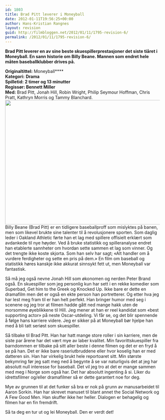 ```yaml
---
id: 1803
title: Brad Pitt leverer i Moneyball
date: 2012-01-11T19:56:25+00:00
author: Hans-Kristian Rangnes
layout: revision
guid: http://filmbloggen.net/2012/01/11/1795-revision-6/
permalink: /2012/01/11/1795-revision-6/
---
```

**Brad Pitt leverer en av sine beste skuespillerprestasjoner det siste tiåret i Moneyball. En sann historie om Billy Beane. Mannen som endret hele måten baseballklubber drives på.**<!--more-->

**Originaltittel:** Moneyball****  
**Kategori:** ****Drama****  
**Spilletid:** ****2 timer og 13 minutter****  
**Regissør: ******Bennett Miller****  
**Med:****** Brad Pitt, Jonah Hill, Robin Wright, Philip Seymour Hoffman, Chris Pratt, Kathryn Morris og Tammy Blanchard.  
<a href="http://filmbloggen.net/?attachment_id=1798" rel="attachment wp-att-1798"><img class="alignnone size-large wp-image-1798" src="http://filmbloggen.net/wp-content/uploads//2012/01/cxkbmvw3-620x404.jpg" alt="" width="620" height="404" /></a>  
Billy Beane (Brad Pitt) er en tidligere baseballproff som mislyktes på banen, men som likevel brukte sine talenter til å revolusjonere sporten. Som daglig leder i Oakland Athletic førte han et lag med spillere offisielt erklært som avdankede til nye høyder. Ved å bruke statistikk og spilleranalyse endret han etablerte sannheter om hvordan sette sammen et lag som vinner. Og det trengte ikke koste skjorta. Som han selv har sagt; «Alt handler om å vurdere ferdigheter og sette en pris på dem.» En film om baseball og statistikk høres kanskje ikke akkurat sinnsykt fett ut, men Moneyball var fantastisk.

Så må jeg også nevne Jonah Hill som økonomen og nerden Peter Brand også. En skuespiller som jeg personlig kun har sett i en rekke komedier som Superbad, Get him to the Greek og Knocked Up. Ikke bare er dette en dramafilm men det er også en ekte person han portretterer. Og etter hva jeg har lest meg fram til er han helt perfekt. Han bringer humor med seg i scenene og jeg tror at filmen hadde gått ned mange hakk uten de morsomme øyeblikkene til Hill. Jeg mener at han er reel kandidat som &laquo;best supporting actor&raquo; på neste Oscar-utdeling. Vi får se, og det blir spennende å følge hans karriere videre. Jeg er sikker på at Moneyball bør hjelpe han med å bli tatt seriøst som skuespiller.

Så tilbake til Brad Pitt. Han har hatt mange store roller i sin karriere, men de siste par årene har det vært mye av laber kvalitet. Min favorittskuespiller fra barndommen er tilbake på sitt aller beste i denne filmen og det er en fryd å se på han. Det er ikke bare raseriutbruddene eller hvor koselig han er med datteren sin. Han har virkelig brukt hele reportoaret sitt. Min største bekymring før jeg satt meg ned å begynte å se var naturligvis det at jeg har absolutt null interesse for baseball. Det vil jeg tro at det er mange sammen med meg i Norge som også har. Det har absolutt ingenting å si. Liker du idrettsfilmer og/eller dramafilmer så er dette garantert noe for deg.

Mye av grunnen til at det funker så bra er nok på grunn av manusarbeidet til Aaron Sorkin. Han har skrevet manuset til blant annet the Social Network og A Few Good Men. Han skuffer ikke her heller. Dialogen er behagelig og filmen har en fin fremdrift.

Så ta deg en tur ut og lei Moneyball. Den er verdt det!
